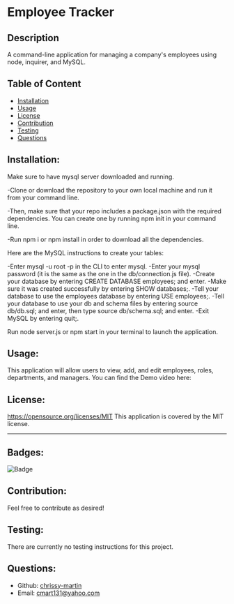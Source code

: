 # Employee Tracker
  

## Description

A command-line application for managing a company's employees using node, inquirer, and MySQL.

## Table of Content
- [Installation](#installation)
- [Usage](#usage)
- [License](#license)
- [Contribution](#contribution)
- [Testing](#testing)
- [Questions](#questions)


## Installation:

Make sure to have mysql server downloaded and running.

-Clone or download the repository to your own local machine and run it from your command line.

-Then, make sure that your repo includes a package.json with the required dependencies. You can create one by running npm init in your command line.

-Run npm i or npm install in order to download all the dependencies.

Here are the MySQL instructions to create your tables:

-Enter mysql -u root -p in the CLI to enter mysql.
-Enter your mysql password (it is the same as the one in the db/connection.js file).
-Create your database by entering CREATE DATABASE employees; and enter.
-Make sure it was created successfully by entering SHOW databases;.
-Tell your database to use the employees database by entering USE employees;.
-Tell your database to use your db and schema files by entering source db/db.sql; and enter, then type source db/schema.sql; and enter.
-Exit MySQL by entering quit;.

Run node server.js or npm start in your terminal to launch the application.

## Usage:

This application will allow users to view, add, and edit employees, roles, departments, and managers. You can find the Demo video here: 

## License:

https://opensource.org/licenses/MIT
This application is covered by the MIT license.

-----

## Badges:

![Badge](https://img.shields.io/badge/License-MIT-blue.svg)


## Contribution:

Feel free to contribute as desired!


## Testing:

There are currently no testing instructions for this project.


## Questions:

- Github: [chrissy-martin](https://github.com/chrissy-martin)
- Email: cmart131@yahoo.com 
